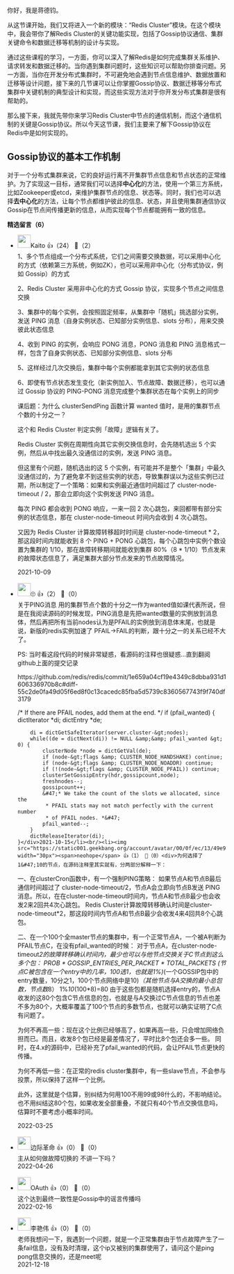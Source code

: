 你好，我是蒋德钧。

从这节课开始，我们又将进入一个新的模块：“Redis Cluster”模块。在这个模块中，我会带你了解Redis Cluster的关键功能实现，包括了Gossip协议通信、集群关键命令和数据迁移等机制的设计与实现。

通过这些课程的学习，一方面，你可以深入了解Redis是如何完成集群关系维护、请求转发和数据迁移的。当你遇到集群问题时，这些知识可以帮助你排查问题。另一方面，当你在开发分布式集群时，不可避免地会遇到节点信息维护、数据放置和迁移等设计问题，接下来的几节课可以让你掌握Gossip协议、数据迁移等分布式集群中关键机制的典型设计和实现，而这些实现方法对于你开发分布式集群是很有帮助的。

那么接下来，我就先带你来学习Redis Cluster中节点的通信机制，而这个通信机制的关键是Gossip协议。所以今天这节课，我们主要来了解下Gossip协议在Redis中是如何实现的。

## Gossip协议的基本工作机制

对于一个分布式集群来说，它的良好运行离不开集群节点信息和节点状态的正常维护。为了实现这一目标，通常我们可以选择**中心化**的方法，使用一个第三方系统，比如Zookeeper或etcd，来维护集群节点的信息、状态等。同时，我们也可以选择**去中心化**的方法，让每个节点都维护彼此的信息、状态，并且使用集群通信协议Gossip在节点间传播更新的信息，从而实现每个节点都能拥有一致的信息。
<div><strong>精选留言（6）</strong></div><ul>
<li><img src="https://static001.geekbang.org/account/avatar/00/0f/90/8a/288f9f94.jpg" width="30px"><span>Kaito</span> 👍（24） 💬（2）<div>1、多个节点组成一个分布式系统，它们之间需要交换数据，可以采用中心化的方式（依赖第三方系统，例如ZK），也可以采用非中心化（分布式协议，例如 Gossip）的方式

2、Redis Cluster 采用非中心化的方式 Gossip 协议，实现多个节点之间信息交换

3、集群中的每个实例，会按照固定频率，从集群中「随机」挑选部分实例，发送 PING 消息（自身实例状态、已知部分实例信息、slots 分布），用来交换彼此状态信息

4、收到 PING 的实例，会响应 PONG 消息，PONG 消息和 PING 消息格式一样，包含了自身实例状态、已知部分实例信息、slots 分布

5、这样经过几次交换后，集群中每个实例都能拿到其它实例的状态信息

6、即使有节点状态发生变化（新实例加入、节点故障、数据迁移），也可以通过 Gossip 协议的 PING-PONG 消息完成整个集群状态在每个实例上的同步

课后题：为什么 clusterSendPing 函数计算 wanted 值时，是用的集群节点个数的十分之一？

这个和 Redis Cluster 判定实例「故障」逻辑有关了。

Redis Cluster 实例在周期性向其它实例交换信息时，会先随机选出 5 个实例，然后从中找出最久没通信过的实例，发送 PING 消息。

但这里有个问题，随机选出的这 5 个实例，有可能并不是整个「集群」中最久没通信过的，为了避免拿不到这些实例的状态，导致集群误以为这些实例已过期，所以制定了一个策略：如果和实例最近通信时间超过了 cluster-node-timeout &#47; 2，那会立即向这个实例发送 PING 消息。

每次 PING 都会收到 PONG 响应，一来一回 2 次心跳包，来回都带有部分实例的状态信息，那在 cluster-node-timeout 时间内会收到 4 次心跳包。

又因为 Redis Cluster 计算故障转移超时时间是 cluster-node-timeout * 2，那这段时间内就能收到 8 个 PING + PONG 心跳包，每个心跳包中实例个数设置为集群的 1&#47;10，那在故障转移期间就能收到集群 80%（8 * 1&#47;10）节点发来的故障状态信息了，满足集群大部分节点发来的节点故障情况。</div>2021-10-09</li><br/><li><img src="https://static001.geekbang.org/account/avatar/00/15/59/12/49458cb3.jpg" width="30px"><span>🙄</span> 👍（2） 💬（0）<div>关于PING消息 用的集群节点个数的十分之一作为wanted值如课代表所说，但是在我阅读源码的时候发现，PING消息是先把wanted数量的实例放到消息体，然后再把所有当前nodes认为是PFAIL的实例放到消息体末尾，也就是说，新版的redis实例加速了 PFAIL-&gt;FAIL的判断，跟十分之一的关系已经不大了。

PS: 当时看这段代码的时候非常疑惑，看源码的注释也很疑惑...直到翻阅github上面的提交记录

https:&#47;&#47;github.com&#47;redis&#47;redis&#47;commit&#47;1e659a04cf19e4349c8dbba931d1606336970b8c#diff-55c2de0fa49d05f6ed8f0c13cacedc85fba5d5739c8360567743f9f740df3179


&#47;* If there are PFAIL nodes, add them at the end. *&#47;
    if (pfail_wanted) {
        dictIterator *di;
        dictEntry *de;

        di = dictGetSafeIterator(server.cluster-&gt;nodes);
        while((de = dictNext(di)) != NULL &amp;&amp; pfail_wanted &gt; 0) {
            clusterNode *node = dictGetVal(de);
            if (node-&gt;flags &amp; CLUSTER_NODE_HANDSHAKE) continue;
            if (node-&gt;flags &amp; CLUSTER_NODE_NOADDR) continue;
            if (!(node-&gt;flags &amp; CLUSTER_NODE_PFAIL)) continue;
            clusterSetGossipEntry(hdr,gossipcount,node);
            freshnodes--;
            gossipcount++;
            &#47;* We take the count of the slots we allocated, since the
             * PFAIL stats may not match perfectly with the current number
             * of PFAIL nodes. *&#47;
            pfail_wanted--;
        }
        dictReleaseIterator(di);
    }</div>2021-10-15</li><br/><li><img src="https://static001.geekbang.org/account/avatar/00/0f/ec/13/49e98289.jpg" width="30px"><span>neohope</span> 👍（1） 💬（0）<div>为何选择了1&#47;10的节点，在源码注释里其实就有，分两部分解释一下：

一、在clusterCron函数中，有一个强制PING策略：
如果节点A和节点B最后通信时间超过了 cluster-node-timeout&#47;2，节点A会立即向节点B发送 PING 消息。所以，在在cluster-node-timeout时间内，节点A和节点B最少也会收发2来2回共4次心跳包。
Redis Cluster计算故障转移确认时间是cluster-node-timeout*2，那这段时间内节点A和节点B最少会收发4来4回共8个心跳包。

二、在一个100个全master节点的集群中，有一个正常节点A，一个被A判断为PFAIL节点C，在没有pfail_wanted的时候：
对于节点A，在cluster-node-timeout*2的故障转移确认时间内，最少也可以与他节点交换关于C节点到这么多个包：
PROB * GOSSIP_ENTRIES_PER_PACKET * TOTAL_PACKETS
(节点C被包含在一个entry中的几率，100选1，也就是1%)*(一个GOSSIP包中的entry数量，10分之1，100个节点网络中是10)*（其他节点与A交换的最小总包数，节点数*8）
1%*10*(100*8)=80
由于这些包都是随机选择entry的，节点A收发的这80个包含C节点信息的包，也就是与A交换过C节点信息的节点也差不多为80个，大概率覆盖了100个节点的多数节点，也就可以确实证明了C点有问题了。

为何不再高一些：现在这个比例已经够高了，如果再高一些，只会增加网络负担而已。而且，收发8个包已经是最差情况了，平时比8个包还会多一些。 
同时，在4.x的源码中，已经补充了pfail_wanted的代码，会让PFAIL节点更快的传播。

为何不再低一些：在正常的redis cluster集群中，有一些slave节点，不会参与投票，所以保持了这样一个比例。

此外，这里就是个估算，别纠结为何用100不用99或98什么的，不影响结论。也不用纠结这80个包，如果收发全部重叠，不就只有40个节点交换信息吗，估算时不要考虑小概率时间。</div>2022-03-25</li><br/><li><img src="https://static001.geekbang.org/account/avatar/00/11/29/39/be9d2e88.jpg" width="30px"><span>边际革命</span> 👍（0） 💬（0）<div>主从如何做故障切换的 不讲一下吗？</div>2022-04-26</li><br/><li><img src="https://static001.geekbang.org/account/avatar/00/12/d6/e8/50b58ed8.jpg" width="30px"><span>OAuth</span> 👍（0） 💬（0）<div>这个达到最终一致性是Gossip中的谣言传播吗</div>2022-02-16</li><br/><li><img src="https://static001.geekbang.org/account/avatar/00/12/4f/55/0a5fd84a.jpg" width="30px"><span>李艳伟</span> 👍（0） 💬（0）<div>老师我想问一下，我遇到一个问题，就是一个正常集群由于节点故障产生了一条fail信息，没有及时清理，这个ip又被别的集群使用了，请问这个是ping pong信息交换的，还是meet呢</div>2021-12-18</li><br/>
</ul>